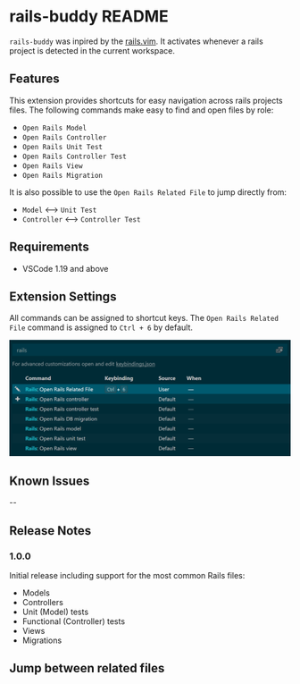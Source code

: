 # rails-buddy README

`rails-buddy` was inpired by the [rails.vim](https://github.com/tpope/vim-rails). It activates whenever a rails project is detected in the current workspace.

## Features

This extension provides shortcuts for easy navigation across rails projects files. The following commands make easy to find and open files by role:

* `Open Rails Model`
* `Open Rails Controller`
* `Open Rails Unit Test`
* `Open Rails Controller Test`
* `Open Rails View`
* `Open Rails Migration`

It is also possible to use the `Open Rails Related File` to jump directly from:
* `Model` <--> `Unit Test`
* `Controller` <--> `Controller Test`


## Requirements

* VSCode 1.19 and above

## Extension Settings
All commands can be assigned to shortcut keys. The `Open Rails Related File` command is assigned to `Ctrl + 6` by default. 

![Short Keys configuration](images/shortcut_config.png)

## Known Issues
--

## Release Notes

### 1.0.0

Initial release including support for the most common Rails files: 
 * Models
 * Controllers
 * Unit (Model) tests
 * Functional (Controller) tests
 * Views
 * Migrations

Jump between related files
-----------------------------------------------------------------------------------------------------------
